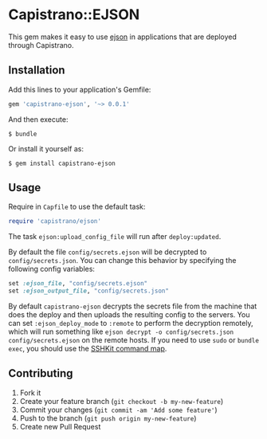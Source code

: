 # Capistrano::EJSON

This gem makes it easy to use [ejson](https://github.com/Shopify/ejson) in applications that are deployed through Capistrano.

## Installation

Add this lines to your application's Gemfile:

```ruby
gem 'capistrano-ejson', '~> 0.0.1'
```

And then execute:

    $ bundle

Or install it yourself as:

    $ gem install capistrano-ejson

## Usage

Require in `Capfile` to use the default task:

```ruby
require 'capistrano/ejson'
```

The task `ejson:upload_config_file` will run after `deploy:updated`.

By default the file `config/secrets.ejson` will be decrypted to `config/secrets.json`. You can change this behavior by specifying the following config variables:

```ruby
set :ejson_file, "config/secrets.ejson"
set :ejson_output_file, "config/secrets.json"
```

By default `capistrano-ejson` decrypts the secrets file from the machine that does the deploy and then uploads the resulting config to the servers. You can set `:ejson_deploy_mode` to `:remote` to perform the decryption remotely, which will run something like `ejson decrypt -o config/secrets.json config/secrets.ejson` on the remote hosts. If you need to use `sudo` or `bundle exec`, you should use the [SSHKit command map](https://github.com/capistrano/sshkit#the-command-map).

## Contributing

1. Fork it
2. Create your feature branch (`git checkout -b my-new-feature`)
3. Commit your changes (`git commit -am 'Add some feature'`)
4. Push to the branch (`git push origin my-new-feature`)
5. Create new Pull Request
